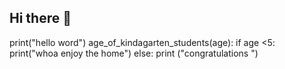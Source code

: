 ## Hi there 👋

<!--
**B123TOUF/B123TOUF** is a ✨ _special_ ✨ repository because its `README.md` (this file) appears on your GitHub profile.

Here are some ideas to get you started:

- 🔭 I’m currently working on ...
- 🌱 I’m currently learning ...
- 👯 I’m looking to collaborate on ...
- 🤔 I’m looking for help with ...
- 💬 Ask me about ...
- 📫 How to reach me: ...
- 😄 Pronouns: ...
- ⚡ Fun fact: ...
-->
print("hello word")
age_of_kindagarten_students(age):
if age <5:
print("whoa enjoy the home")
else:
 print ("congratulations ")
